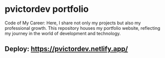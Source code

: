 # pvictordev portfolio
Code of My Career: Here, I share not only my projects but also my professional growth. This repository houses my portfolio website, reflecting my journey in the world of development and technology.
## Deploy: https://pvictordev.netlify.app/
